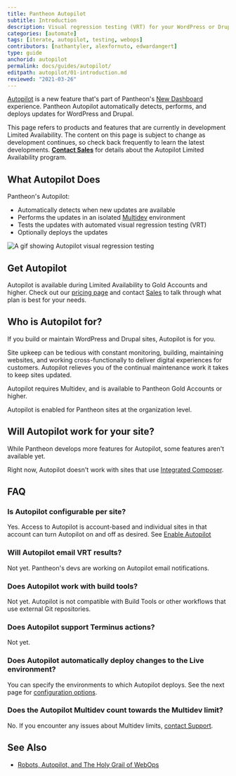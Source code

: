 ```yaml
---
title: Pantheon Autopilot
subtitle: Introduction
description: Visual regression testing (VRT) for your WordPress or Drupal site.
categories: [automate]
tags: [iterate, autopilot, testing, webops]
contributors: [nathantyler, alexfornuto, edwardangert]
type: guide
anchorid: autopilot
permalink: docs/guides/autopilot/
editpath: autopilot/01-introduction.md
reviewed: "2021-03-26"
---
```


[Autopilot](https://pantheon.io/autopilot?docs) is a new feature that's part of Pantheon's [New Dashboard](/guides/new-dashboard) experience. Pantheon Autopilot automatically detects, performs, and deploys updates for WordPress and Drupal.

<Alert title="Limited Availability" type="info" icon="leaf">

This page refers to products and features that are currently in development Limited Availability. The content on this page is subject to change as development continues, so check back frequently to learn the latest developments. **[Contact Sales](https://pantheon.io/earlyaccess/autopilot?docs)** for details about the Autopilot Limited Availability program.

</Alert>

## What Autopilot Does

Pantheon's Autopilot:

- Automatically detects when new updates are available
- Performs the updates in an isolated [Multidev](/multidev) environment
- Tests the updates with automated visual regression testing (VRT)
- Optionally deploys the updates

![A gif showing Autopilot visual regression testing](../../../images/dashboard/vrt.gif)

## Get Autopilot

Autopilot is available during Limited Availability to Gold Accounts and higher. Check out our [pricing page](https://pantheon.io/pricing?docs) and contact [Sales](https://pantheon.io/earlyaccess/autopilot?docs) to talk through what plan is best for your needs.

## Who is Autopilot for?

If you build or maintain WordPress and Drupal sites, Autopilot is for you.

Site upkeep can be tedious with constant monitoring, building, maintaining websites, and working cross-functionally to deliver digital experiences for customers. Autopilot relieves you of the continual maintenance work it takes to keep sites updated.

Autopilot requires Multidev, and is available to Pantheon Gold Accounts or higher.

Autopilot is enabled for Pantheon sites at the organization level.

## Will Autopilot work for your site?

While Pantheon develops more features for Autopilot, some features aren't available yet.

Right now, Autopilot doesn't work with sites that use [Integrated Composer](/integrated-composer).

## FAQ

### Is Autopilot configurable per site?

Yes. Access to Autopilot is account-based and individual sites in that account can turn Autopilot on and off as desired. See [Enable Autopilot](/guides/autopilot/enable-autopilot)

### Will Autopilot email VRT results?

Not yet. Pantheon's devs are working on Autopilot email notifications.

### Does Autopilot work with build tools?

Not yet. Autopilot is not compatible with Build Tools or other workflows that use external Git repositories.

### Does Autopilot support Terminus actions?

Not yet.

### Does Autopilot automatically deploy changes to the Live environment?

You can specify the environments to which Autopilot deploys. See the next page for [configuration options](/guides/autopilot/enable-autopilot).

### Does the Autopilot Multidev count towards the Multidev limit?

No. If you encounter any issues about Multidev limits, [contact Support](/support).

## See Also

- [Robots, Autopilot, and The Holy Grail of WebOps](https://pantheon.io/blog/robots-autopilot-and-holy-grail-webops)
